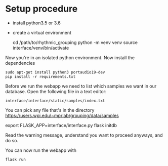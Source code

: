 # Setup procedure

 - install python3.5 or 3.6
 - create a virtual environment

    cd /path/to/rhythmic_grouping
    python -m venv venv
    source interface/venv/bin/activate

Now you're in an isolated python environment. Now install the dependencies

    sudo apt-get install python3 portaudio19-dev
    pip install -r requirements.txt

Before we run the webapp we need to list which samples we want in our database. Open the following file in a text editor:

    interface/interface/static/samples/index.txt

You can pick any file that's in the directory https://users.wpi.edu/~mprlab/grouping/data/samples

  export FLASK_APP=interface/interface.py
  flask initdb

Read the warning message, understand you want to proceed anyways, and do so.

You can now run the webapp with

    flask run

